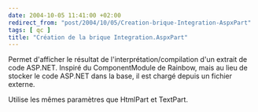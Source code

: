 ```yaml
---
date: 2004-10-05 11:41:00 +02:00
redirect_from: "post/2004/10/05/Creation-brique-Integration-AspxPart"
tags: [ qc ]
title: "Création de la brique Integration.AspxPart"
---
```


Permet d'afficher le résultat de l'interprétation/compilation d'un extrait
de code ASP.NET. Inspiré du ComponentModule de Rainbow, mais au lieu de stocker
le code ASP.NET dans la base, il est chargé depuis un fichier externe.

Utilise les mêmes paramètres que HtmlPart et TextPart.
